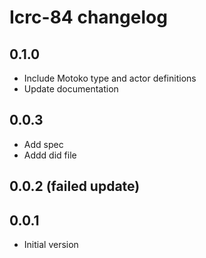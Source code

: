 # Icrc-84 changelog

## 0.1.0

* Include Motoko type and actor definitions
* Update documentation

## 0.0.3

* Add spec
* Addd did file

## 0.0.2 (failed update)

## 0.0.1

* Initial version
